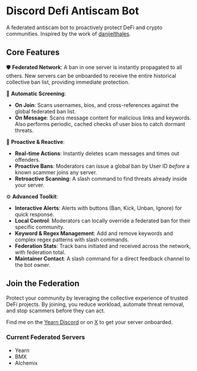 # Discord Defi Antiscam Bot

A federated antiscam bot to proactively protect DeFi and crypto communities. Inspired by the work of [danijelthales](https://github.com/danijelthales).

## Core Features

🛡️ **Federated Network**: A ban in one server is instantly propagated to all others. New servers can be onboarded to receive the entire historical collective ban list, providing immediate protection.

🤖 **Automatic Screening**:
- **On Join**: Scans usernames, bios, and cross-references against the global federated ban list.
- **On Message**: Scans message content for malicious links and keywords. Also performs periodic, cached checks of user bios to catch dormant threats.

🔎 **Proactive & Reactive**:
- **Real-time Actions**: Instantly deletes scam messages and times out offenders.
- **Proactive Bans**: Moderators can issue a global ban by User ID *before* a known scammer joins any server.
- **Retroactive Scanning**: A slash command to find threats already inside your server.

⚙️ **Advanced Toolkit**:
- **Interactive Alerts**: Alerts with buttons (Ban, Kick, Unban, Ignore) for quick response.
- **Local Control**: Moderators can locally override a federated ban for their specific community.
- **Keyword & Regex Management**: Add and remove keywords and complex regex patterns with slash commands.
- **Federation Stats**: Track bans initiated and received across the network, with federation total.
- **Maintainer Contact**: A slash command for a direct feedback channel to the bot owner.

## Join the Federation

Protect your community by leveraging the collective experience of trusted DeFi projects. By joining, you reduce workload, automate threat removal, and stop scammers before they can act.

Find me on the [Yearn Discord](https://discord.gg/yearn) or on [X](https://x.com/JxyHelper) to get your server onboarded.

### Current Federated Servers
- Yearn
- BMX
- Alchemix
